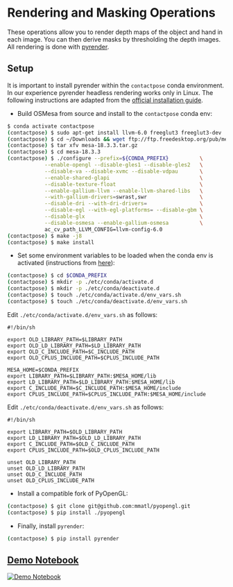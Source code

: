 # Rendering and Masking Operations
These operations allow you to render depth maps of the object and hand in each image. You can then derive masks by thresholding the depth images. All rendering is done with [pyrender](https://pyrender.readthedocs.io/en/latest/).

## Setup
It is important to install pyrender within the `contactpose` conda environment. In our experience pyrender headless rendering works only in Linux. The following instructions are adapted from the [official installation guide](https://pyrender.readthedocs.io/en/latest/install/index.html).

- Build OSMesa from source and install to the `contactpose` conda env:
```bash
$ conda activate contactpose
(contactpose) $ sudo apt-get install llvm-6.0 freeglut3 freeglut3-dev
(contactpose) $ cd ~/Downloads && wget ftp://ftp.freedesktop.org/pub/mesa/mesa-18.3.3.tar.gz
(contactpose) $ tar xfv mesa-18.3.3.tar.gz
(contactpose) $ cd mesa-18.3.3
(contactpose) $ ./configure --prefix=${CONDA_PREFIX}          \
            --enable-opengl --disable-gles1 --disable-gles2   \
            --disable-va --disable-xvmc --disable-vdpau       \
            --enable-shared-glapi                             \
            --disable-texture-float                           \
            --enable-gallium-llvm --enable-llvm-shared-libs   \
            --with-gallium-drivers=swrast,swr                 \
            --disable-dri --with-dri-drivers=                 \
            --disable-egl --with-egl-platforms= --disable-gbm \
            --disable-glx                                     \
            --disable-osmesa --enable-gallium-osmesa          \
            ac_cv_path_LLVM_CONFIG=llvm-config-6.0
(contactpose) $ make -j8
(contactpose) $ make install
```

- Set some environment variables to be loaded when the conda env is activated
(instructions from
[here](https://docs.conda.io/projects/conda/en/latest/user-guide/tasks/manage-environments.html#saving-environment-variables)):
```bash
(contactpose) $ cd $CONDA_PREFIX
(contactpose) $ mkdir -p ./etc/conda/activate.d
(contactpose) $ mkdir -p ./etc/conda/deactivate.d
(contactpose) $ touch ./etc/conda/activate.d/env_vars.sh
(contactpose) $ touch ./etc/conda/deactivate.d/env_vars.sh
```

Edit `./etc/conda/activate.d/env_vars.sh` as follows:
```
#!/bin/sh

export OLD_LIBRARY_PATH=$LIBRARY_PATH
export OLD_LD_LIBRARY_PATH=$LD_LIBRARY_PATH
export OLD_C_INCLUDE_PATH=$C_INCLUDE_PATH
export OLD_CPLUS_INCLUDE_PATH=$CPLUS_INCLUDE_PATH

MESA_HOME=$CONDA_PREFIX
export LIBRARY_PATH=$LIBRARY_PATH:$MESA_HOME/lib
export LD_LIBRARY_PATH=$LD_LIBRARY_PATH:$MESA_HOME/lib
export C_INCLUDE_PATH=$C_INCLUDE_PATH:$MESA_HOME/include
export CPLUS_INCLUDE_PATH=$CPLUS_INCLUDE_PATH:$MESA_HOME/include
```

Edit `./etc/conda/deactivate.d/env_vars.sh` as follows:
```
#!/bin/sh

export LIBRARY_PATH=$OLD_LIBRARY_PATH
export LD_LIBRARY_PATH=$OLD_LD_LIBRARY_PATH
export C_INCLUDE_PATH=$OLD_C_INCLUDE_PATH
export CPLUS_INCLUDE_PATH=$OLD_CPLUS_INCLUDE_PATH

unset OLD_LIBRARY_PATH
unset OLD_LD_LIBRARY_PATH
unset OLD_C_INCLUDE_PATH
unset OLD_CPLUS_INCLUDE_PATH
```

- Install a compatible fork of PyOpenGL:
```bash
(contactpose) $ git clone git@github.com:mmatl/pyopengl.git
(contactpose) $ pip install ./pyopengl
```

- Finally, install `pyrender`:
```bash
(contactpose) $ pip install pyrender
```


## [Demo Notebook](../rendering.ipynb)
[![Demo Notebook](../readme_images/rendering_notebook_teaser.gif)](../rendering.ipynb)
